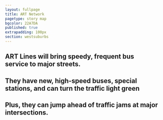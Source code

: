```yaml
---
layout: fullpage
title: ART Network
pagetype: story map
bgcolor: 22A7DA
published: true
extrapadding: 100px
section: westsuburbs
---
```


## ART Lines will bring speedy, frequent bus service to major streets. 

## They have new, high-speed buses, special stations, and can turn the traffic light green

## Plus, they can jump ahead of traffic jams at major intersections.
